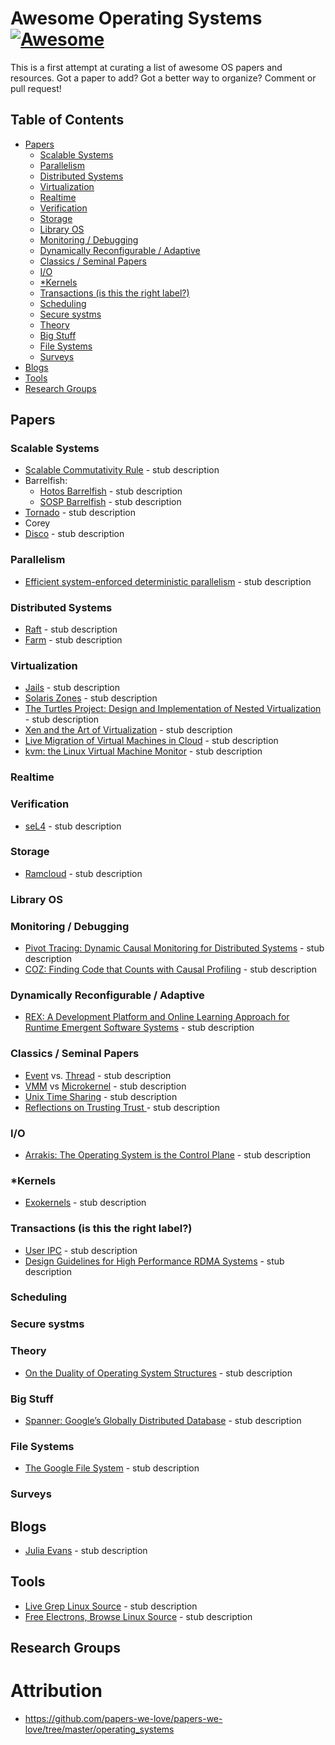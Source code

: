 # Awesome Operating Systems [![Awesome](https://cdn.rawgit.com/sindresorhus/awesome/d7305f38d29fed78fa85652e3a63e154dd8e8829/media/badge.svg)](https://github.com/sindresorhus/awesome)

This is a first attempt at curating a list of awesome OS papers and resources. Got a paper to add? Got a better way to organize? Comment or pull request!

## Table of Contents
- [Papers](#papers)
  - [Scalable Systems](#scalable-systems)
  - [Parallelism](#parallelism)
  - [Distributed Systems](#distributed-systems)
  - [Virtualization](#virtualization)
  - [Realtime](#realtime)
  - [Verification](#verification)
  - [Storage](#storage)
  - [Library OS](#library-os)
  - [Monitoring / Debugging](#monitoring-/-debugging)
  - [Dynamically Reconfigurable / Adaptive](#dynamically-reconfigurable-/-adaptive)
  - [Classics / Seminal Papers](#classics-/-seminal-papers)
  - [I/O](#i/o)
  - [*Kernels](#*Kernels)
  - [Transactions (is this the right label?)](#Transactions (is this the right label?))
  - [Scheduling](#scheduling)
  - [Secure systms](#secure-systms)
  - [Theory](#theory)
  - [Big Stuff](#big-stuff)
  - [File Systems](#file-systems)
  - [Surveys](#surveys)
- [Blogs](#blogs)
- [Tools](#tools)
- [Research Groups](#research-groups)

## Papers
### Scalable Systems
* [Scalable Commutativity Rule](http://dl.acm.org/citation.cfm?id=2699681) - stub description
* Barrelfish:
  * [Hotos Barrelfish](http://www.barrelfish.org/publications/barrelfish_hotos09.pdf) - stub description
  * [SOSP Barrelfish](http://www.barrelfish.org/publications/barrelfish_sosp09.pdf) - stub description
* [Tornado](https://www.usenix.org/legacy/events/osdi99/full_papers/gamsa/gamsa.pdf) - stub description
* Corey
* [Disco](http://pages.cs.wisc.edu/~remzi/Classes/838/Spring2013/Papers/bugnion97disco.pdf) - stub description

### Parallelism
* [Efficient system-enforced deterministic parallelism](http://dl.acm.org/citation.cfm?id=2160742) - stub description

### Distributed Systems
* [Raft](https://web.stanford.edu/~ouster/cgi-bin/papers/raft-atc14) - stub description
* [Farm](https://www.usenix.org/system/files/conference/nsdi14/nsdi14-paper-dragojevic.pdf) - stub description

### Virtualization
* [Jails](https://us-east.manta.joyent.com/bcantrill/public/ppwl-cantrill-jails.pdf) - stub description
* [Solaris Zones](http://citeseerx.ist.psu.edu/viewdoc/download?doi=10.1.1.93.9601&rep=rep1&type=pdf) - stub description
* [The Turtles Project: Design and Implementation of Nested Virtualization](https://www.usenix.org/legacy/event/osdi10/tech/full_papers/Ben-Yehuda.pdf) - stub description
* [Xen and the Art of Virtualization](http://www.cl.cam.ac.uk/research/srg/netos/papers/2003-xensosp.pdf) - stub description
* [Live Migration of Virtual Machines in Cloud](http://www.ijsrp.org/research_paper_jun2012/ijsrp-June-2012-29.pdf) - stub description
* [kvm: the Linux Virtual Machine Monitor](https://www.kernel.org/doc/ols/2007/ols2007v1-pages-225-230.pdf) - stub description

### Realtime

### Verification
* [seL4](http://dl.acm.org/citation.cfm?id=1629596) - stub description

### Storage
* [Ramcloud](https://web.stanford.edu/~ouster/cgi-bin/papers/ramcloud.pdf) - stub description

### Library OS

### Monitoring / Debugging
* [Pivot Tracing: Dynamic Causal
Monitoring for Distributed Systems](http://sigops.org/sosp/sosp15/current/2015-Monterey/printable/122-mace.pdf) - stub description
* [COZ: Finding Code that Counts with Causal Profiling](http://sigops.org/sosp/sosp15/current/2015-Monterey/printable/090-curtsinger.pdf) - stub description
### Dynamically Reconfigurable / Adaptive
* [REX: A Development Platform and Online Learning Approach
for Runtime Emergent Software Systems](https://www.usenix.org/system/files/conference/osdi16/osdi16-porter.pdf) - stub description

### Classics / Seminal Papers
* [Event](https://web.stanford.edu/~ouster/cgi-bin/papers/threads.pdf) vs. [Thread](https://www.cc.gatech.edu/classes/AY2009/cs4210_fall/papers/threads-hotos-2003.pdf) - stub description
* [VMM](https://www.usenix.org/legacy/event/hotos05/final_papers/full_papers/hand/hand.pdf) vs [Microkernel](https://os.itec.kit.edu/downloads/publ_2005_heiser-ua_vm-monitors-microkernels.pdf) - stub description
* [Unix Time Sharing](https://people.eecs.berkeley.edu/~brewer/cs262/unix.pdf) - stub description
* [Reflections on Trusting Trust ](https://www.ece.cmu.edu/~ganger/712.fall02/papers/p761-thompson.pdf) - stub description

### I/O
* [Arrakis: The Operating System is the Control Plane](https://www.usenix.org/system/files/conference/osdi14/osdi14-paper-peter_simon.pdf) - stub description

### *Kernels
* [Exokernels](https://pdos.csail.mit.edu/6.828/2011/readings/engler95exokernel.pdf) - stub description

### Transactions (is this the right label?)
* [User IPC](https://www.cc.gatech.edu/classes/AY2010/cs4210_fall/papers/p175-bershad.pdf) - stub description
* [Design Guidelines for High Performance RDMA Systems](https://www.usenix.org/system/files/conference/atc16/atc16_paper-kalia.pdf) - stub description

### Scheduling

### Secure systms

### Theory
* [On the Duality of Operating System Structures](https://pdfs.semanticscholar.org/2948/a0d014852ba47dd115fcc70202c840d71cac.pdf) - stub description

### Big Stuff
* [Spanner: Google’s Globally Distributed Database](http://dl.acm.org/citation.cfm?id=2491245) - stub description

### File Systems
* [The Google File System](http://sgotiweb.epn.edu.ec/~emafla/Cursos/CD/docs/gfs-sosp2003.pdf) - stub description

### Surveys

## Blogs
* [Julia Evans](https://jvns.ca/) - stub description

## Tools
* [Live Grep Linux Source](https://livegrep.com/search/linux?q=scheduler) - stub description
* [Free Electrons, Browse Linux Source](http://elixir.free-electrons.com/linux/latest/source) - stub description

## Research Groups

# Attribution
* https://github.com/papers-we-love/papers-we-love/tree/master/operating_systems
